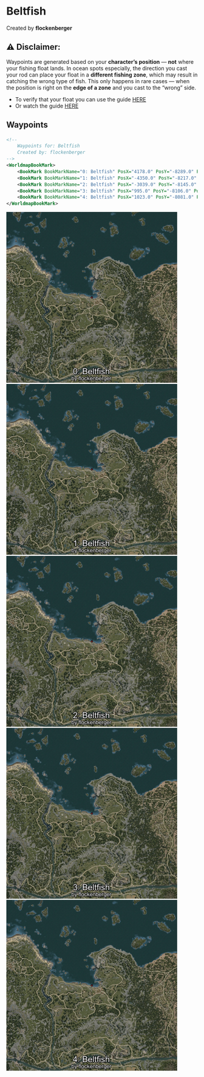 # Beltfish
Created by **flockenberger**

## ⚠️ Disclaimer:
Waypoints are generated based on your __**character’s position**__ — __not__ where your fishing float lands.
In ocean spots especially, the direction you cast your rod can place your float in a **different fishing zone**, which may result in catching the wrong type of fish.
This only happens in rare cases — when the position is right on the **edge of a zone** and you cast to the “wrong” side.

- To verify that your float you can use the guide [HERE](https://flockenberger.github.io/bdo-fish-position/)
- Or watch the guide [HERE](https://youtu.be/t-VXcRoNojk)

## Waypoints
```xml
<!--
    Waypoints for: Beltfish
    Created by: flockenberger
-->
<WorldmapBookMark>
    <BookMark BookMarkName="0: Beltfish" PosX="4178.0" PosY="-8289.0" PosZ="85641.0" />
    <BookMark BookMarkName="1: Beltfish" PosX="-4350.0" PosY="-8217.0" PosZ="88244.0" />
    <BookMark BookMarkName="2: Beltfish" PosX="-3039.0" PosY="-8145.0" PosZ="87762.0" />
    <BookMark BookMarkName="3: Beltfish" PosX="995.0" PosY="-8106.0" PosZ="87109.0" />
    <BookMark BookMarkName="4: Beltfish" PosX="1023.0" PosY="-8081.0" PosZ="87289.0" />
</WorldmapBookMark>
```

<img src="./Beltfish_0_Preview.webp" width="450"/> <img src="./Beltfish_1_Preview.webp" width="450"/> <img src="./Beltfish_2_Preview.webp" width="450"/> <img src="./Beltfish_3_Preview.webp" width="450"/> <img src="./Beltfish_4_Preview.webp" width="450"/> 